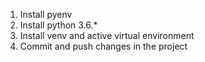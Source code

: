 1. Install pyenv
2. Install python 3.6.*
3. Install venv and active virtual environment
4. Commit and push changes in the project
